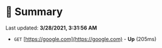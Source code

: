 # 📖 Summary
Last updated: **3/28/2021, 3:31:56 AM**

- `GET` [https://google.com](https://google.com) - **Up** (205ms)
